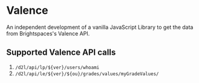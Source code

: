 # Valence

An independent development of a vanilla JavaScript Library to get the data from Brightspaces's Valence API.

## Supported Valence API calls

1. `/d2l/api/lp/${ver}/users/whoami`
2. `/d2l/api/le/${ver}/${ou}/grades/values/myGradeValues/`